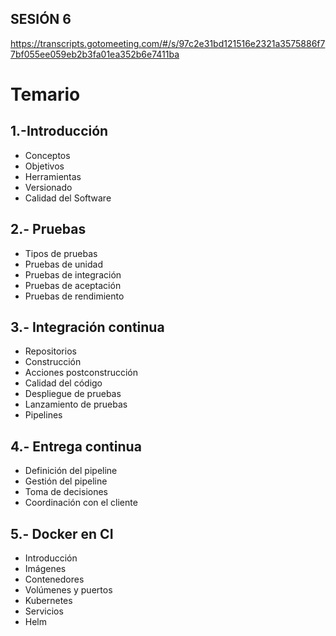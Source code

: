 ## SESIÓN 6

https://transcripts.gotomeeting.com/#/s/97c2e31bd121516e2321a3575886f77bf055ee059eb2b3fa01ea352b6e7411ba

# Temario

## 1.-Introducción

- Conceptos
- Objetivos
- Herramientas
- Versionado
- Calidad del Software

## 2.- Pruebas

- Tipos de pruebas
- Pruebas de unidad
- Pruebas de integración
- Pruebas de aceptación
- Pruebas de rendimiento

## 3.- Integración continua

- Repositorios
- Construcción
- Acciones postconstrucción
- Calidad del código
- Despliegue de pruebas
- Lanzamiento de pruebas
- Pipelines

## 4.- Entrega continua

- Definición del pipeline
- Gestión del pipeline
- Toma de decisiones
- Coordinación con el cliente

## 5.- Docker en CI

- Introducción
- Imágenes
- Contenedores
- Volúmenes y puertos
- Kubernetes
- Servicios
- Helm
